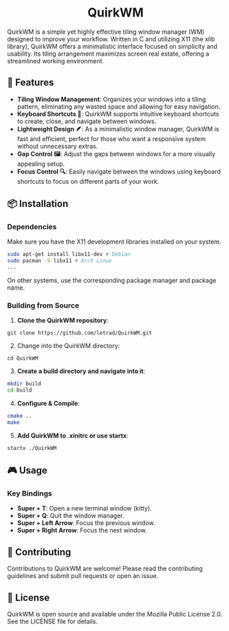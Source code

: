 <center>  
<h1>QuirkWM</h1>  
</center>  
QuirkWM is a simple yet highly effective tiling window manager (WM) designed to improve your workflow. Written in C and utilizing X11 (the xlib library), QuirkWM offers a minimalistic interface focused on simplicity and usability. Its tiling arrangement maximizes screen real estate, offering a streamlined working environment.

## 🚀 Features

- **Tiling Window Management**: Organizes your windows into a tiling pattern, eliminating any wasted space and allowing for easy navigation.
- **Keyboard Shortcuts 🎹**: QuirkWM supports intuitive keyboard shortcuts to create, close, and navigate between windows.
- **Lightweight Design 🪶**: As a minimalistic window manager, QuirkWM is fast and efficient, perfect for those who want a responsive system without unnecessary extras.
- **Gap Control 🖼️**: Adjust the gaps between windows for a more visually appealing setup.
- **Focus Control 🔍**: Easily navigate between the windows using keyboard shortcuts to focus on different parts of your work.

## 📦 Installation
### Dependencies
Make sure you have the X11 development libraries installed on your system.
```bash
sudo apt-get install libx11-dev # Debian
sudo pacman -S libx11 # Arch Linux
... 
```
On other systems, use the corresponding package manager and package name.

### Building from Source
1. **Clone the QuirkWM repository**:
```
git clone https://github.com/letrad/QuirkWM.git
```

2. Change into the QuirkWM directory:
```
cd QuirkWM
```
3. **Create a build directory and navigate into it**:
```bash
mkdir build
cd build
```
4. **Configure & Compile**:
 ```bash
 cmake ..
 make
```
5. **Add QuirkWM to .xinitrc or use startx**:
```bash
startx ./QuirkWM
```
## 🎮 Usage
### Key Bindings

- **Super + T**: Open a new terminal window (kitty).
- **Super + Q**: Quit the window manager.
- **Super + Left Arrow**: Focus the previous window.
- **Super + Right Arrow**: Focus the next window.

## 🤝 Contributing
Contributions to QuirkWM are welcome! Please read the contributing guidelines and submit pull requests or open an issue.

## 📜 License
QuirkWM is open source and available under the Mozilla Public License 2.0. See the LICENSE file for details.
